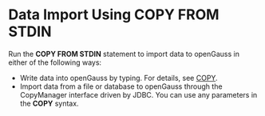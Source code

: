 # Data Import Using COPY FROM STDIN<a name="EN-US_TOPIC_0289899877"></a>

Run the  **COPY FROM STDIN**  statement to import data to openGauss in either of the following ways:

-   Write data into openGauss by typing. For details, see  [COPY](../SQLReference/copy.md).
-   Import data from a file or database to openGauss through the CopyManager interface driven by JDBC. You can use any parameters in the  **COPY**  syntax.

